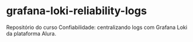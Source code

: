 # grafana-loki-reliability-logs
Repositório do curso Confiabilidade: centralizando logs com Grafana Loki da plataforma Alura.
